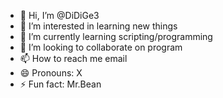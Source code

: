 - 👋 Hi, I’m @DiDiGe3
- 👀 I’m interested in learning new things
- 🌱 I’m currently learning scripting/programming
- 💞️ I’m looking to collaborate on program
- 📫 How to reach me email
- 😄 Pronouns: X
- ⚡ Fun fact: Mr.Bean

<!---
DiDiGe3/DiDiGe3 is a ✨ special ✨ repository because its `README.md` (this file) appears on your GitHub profile.
You can click the Preview link to take a look at your changes.
--->
